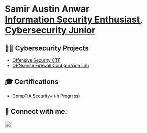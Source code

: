 <h1>Samir Austin Anwar <br/><a href="https://github.com/itsamirac1e">Information Security Enthusiast</a>, <a href="https://www.linkedin.com/in/samir-anwar-8472ckj">Cybersecurity Junior</a></h1>

<h2>👨‍💻 Cybersecurity Projects</h2>

- [Offensive Security CTF](https://github.com/itsamirac1e/Offensive_Security_CTF_UT-A)
- [OPNsense Firewall Configuration Lab](https://github.com/itsamirac1e/OPNsense-Configuration-Project/blob/main/README.md)

<h2>🎓 Certifications</h2>

- CompTIA Security+ (In Progress)
  
<h2> 🤳 Connect with me:</h2>

[<img align="left" alt="SamirAnwar | LinkedIn" width="22px" src="https://cdn.jsdelivr.net/npm/simple-icons@v3/icons/linkedin.svg" />][linkedin]


[linkedin]: https://www.linkedin.com/in/samir-anwar-8472ckj
